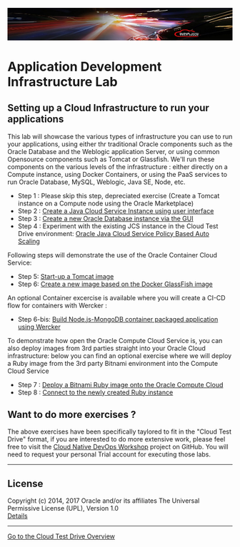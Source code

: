![](../common/images/customer.logo2.png)

# Application Development Infrastructure Lab #

## Setting up a Cloud Infrastructure to run your applications ##

This lab will showcase the various types of infrastructure you can use to run your applications, using either thr traditional Oracle components such as the Oracle Database and the Weblogic application Server, or using common Opensource components such as Tomcat or Glassfish.
We'll run these components on the various levels of the infrastructure : either directly on a Compute instance, using Docker Containers, or using the PaaS services to run Oracle Database, MySQL, Weblogic, Java SE, Node, etc.

+ Step 1 : Please skip this step, depreciated exercise (Create a Tomcat instance on a Compute node using the Oracle Marketplace)
+ Step 2 : [Create a Java Cloud Service Instance using user interface](jcs-create/README.md)
+ Step 3 : [Create a new Oracle Database instance via the GUI](dbcs-create/README.md)
+ Step 4 : Experiment with the existing JCS instance in the Cloud Test Drive environment: [Oracle Java Cloud Service Policy Based Auto Scaling](jcs-autoscale/README.md)

Following steps will demonstrate the use of the Oracle Container Cloud Service:
- Step 5: [Start-up a Tomcat image](container/tomcat_deploy.md)
- Step 6: [Create a new image based on the Docker GlassFish image](container/glassfish_import.md)

An optional Container excercise is available where you will create a CI-CD flow for containers with Wercker :
- Step 6-bis: [Build Node.js-MongoDB container packaged application using Wercker](container/wercker.md)

To demonstrate how open the Oracle Compute Cloud Service is, you can also deploy images from 3rd parties straight into your Oracle Cloud infrastructure: below you can find an optional exercise where we will deploy a Ruby image from the 3rd party Bitnami environment into the Compute Cloud Service
+ Step 7 : [Deploy a Bitnami Ruby image onto the Oracle Compute Cloud](bitnami/create_account.md)
+ Step 8 : [Connect to the newly created Ruby instance](bitnami/connect.md)

## Want to do more exercises ? ##

The above exercises have been specifically taylored to fit in the "Cloud Test Drive" format, if you are interested to do more extensive work, please feel free to visit the [Cloud Native DevOps Workshop](https://github.com/oracle/cloud-native-devops-workshop) project on GitHub.  You will need to request your personal Trial account for executing those labs.

---

## License ##
Copyright (c) 2014, 2017 Oracle and/or its affiliates
The Universal Permissive License (UPL), Version 1.0   
[Details](../common/license.md)

---
[Go to the Cloud Test Drive Overview](../README.md)
